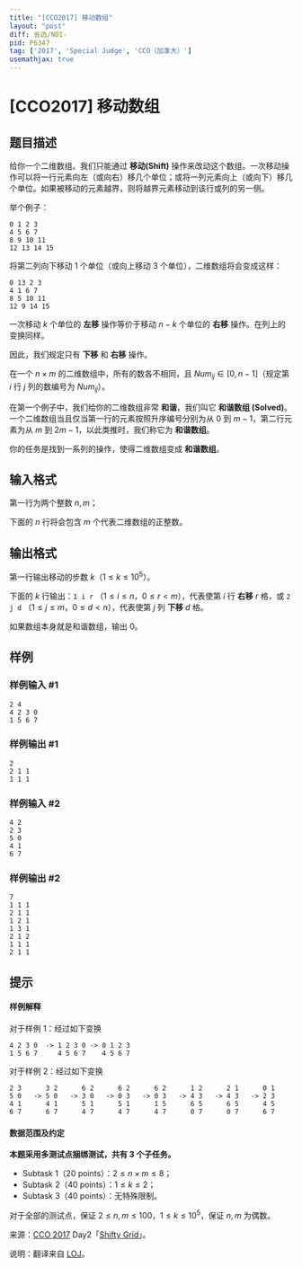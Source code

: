 ```yaml
---
title: "[CCO2017] 移动数组"
layout: "post"
diff: 省选/NOI-
pid: P6347
tag: ['2017', 'Special Judge', 'CCO（加拿大）']
usemathjax: true
---
```


# [CCO2017] 移动数组
## 题目描述

给你一个二维数组。我们只能通过 **移动(Shift)** 操作来改动这个数组。一次移动操作可以将一行元素向左（或向右）移几个单位；或将一列元素向上（或向下）移几个单位。如果被移动的元素越界，则将越界元素移动到该行或列的另一侧。

举个例子：

```
0 1 2 3
4 5 6 7
8 9 10 11
12 13 14 15
```

将第二列向下移动 $1$ 个单位（或向上移动 $3$ 个单位），二维数组将会变成这样：

```
0 13 2 3
4 1 6 7
8 5 10 11
12 9 14 15
```

一次移动 $k$ 个单位的 **左移** 操作等价于移动 $n-k$ 个单位的 **右移** 操作。在列上的变换同样。

因此，我们规定只有 **下移** 和 **右移** 操作。

在一个 $n \times m$ 的二维数组中，所有的数各不相同，且 $Num_{ij} \in [0,n-1]$（规定第 $i$ 行 $j$ 列的数编号为 $Num_{ij}$）。

在第一个例子中，我们给你的二维数组非常 **和谐**，我们叫它 **和谐数组 (Solved)**。一个二维数组当且仅当第一行的元素按照升序编号分别为从 $0$ 到 $m-1$，第二行元素为从 $m$ 到 $2m-1$，以此类推时，我们称它为 **和谐数组**。

你的任务是找到一系列的操作，使得二维数组变成 **和谐数组**。
## 输入格式

第一行为两个整数 $n,m$；

下面的 $n$ 行将会包含 $m$ 个代表二维数组的正整数。
## 输出格式

第一行输出移动的步数 $k$（$1\leq k\leq 10 ^ 5$）。

下面的 $k$ 行输出：`1 i r` （$1 \le i \le n$，$0 \le r < m$），代表使第 $i$ 行 **右移** $r$ 格，或 `2 j d` （$1 \le j \le m$，$0 \le d <n$），代表使第 $j$ 列 **下移** $d$ 格。

如果数组本身就是和谐数组，输出 $0$。
## 样例

### 样例输入 #1
```
2 4
4 2 3 0
1 5 6 7
```
### 样例输出 #1
```
2
2 1 1
1 1 1
```
### 样例输入 #2
```
4 2
2 3
5 0
4 1
6 7
```
### 样例输出 #2
```
7
1 1 1
2 1 1
1 2 1
1 3 1
2 1 2
1 1 1
2 1 1
```
## 提示

#### 样例解释

对于样例 $1$：经过如下变换

```
4 2 3 0  -> 1 2 3 0 -> 0 1 2 3
1 5 6 7     4 5 6 7    4 5 6 7
```

对于样例 $2$：经过如下变换

```
2 3      3 2      6 2      6 2      6 2      1 2      2 1      0 1
5 0   -> 5 0   -> 3 0   -> 0 3   -> 0 3   -> 4 3   -> 4 3   -> 2 3
4 1      4 1      5 1      5 1      1 5      6 5      6 5      4 5
6 7      6 7      4 7      4 7      4 7      0 7      0 7      6 7
```

#### 数据范围及约定

**本题采用多测试点捆绑测试，共有 $3$ 个子任务。**

- Subtask 1（20 points）：$2 \le n \times m \le 8$；
- Subtask 2（40 points）：$1 \le k \le 2$；
- Subtask 3（40 points）：无特殊限制。

对于全部的测试点，保证 $2 \le n,m \le 100$，$1 \le k \le 10^5$，保证 $n,m$ 为偶数。

来源：[CCO 2017](https://cemc.math.uwaterloo.ca/contests/computing/2017/) Day2「[Shifty Grid](https://cemc.math.uwaterloo.ca/contests/computing/2017/stage%202/day2.pdf)」。

说明：翻译来自 [LOJ](https://loj.ac/problem/2755)。
